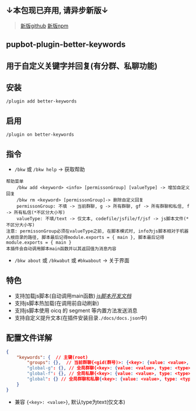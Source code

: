## ↓本包现已弃用, 请异步新版↓
> [新版github](https://github.com/zhuhansan666/pupbot-plugin-better-keywords-rebuild)
> [新版npm](https://www.npmjs.com/package/pupbot-plugin-better-keywords-rebuild)

## pupbot-plugin-better-keywords

## 用于自定义关键字并回复(有分群、私聊功能)

## 安装
```
/plugin add better-keywords
```

## 启用
```
/plugin on better-keywords
```

## 指令
* `/bkw` 或 `/bkw help` -> 获取帮助
```
帮助菜单
	/bkw add <keyword> <info> [permissonGroup] [valueType] -> 增加自定义回复
	/bkw rm <keyword> [permissonGroup]-> 删除自定义回复
	permissonGroup: 不填 -> 当前群聊, g -> 所有群聊, gf -> 所有群聊和私信, f -> 所有私信(*不区分大小写)
	valueType: 不填/text -> 仅文本, codefile/jsfile/f/jsf -> js脚本文件(*不区分大小写)
注意: permissonGroup必须在valueType之前, 在脚本模式时, info为js脚本相对于机器人根目录的路径, 脚本最后记得module.exports = { main }, 脚本最后记得module.exports = { main }
本插件会自动调用脚本main函数并以其返回值为消息内容
```
* `/bkw about` 或 `/bkwabut` 或 `#bkwabout` -> 关于界面

## 特色
* 支持加载js脚本(自动调用main函数) *[js脚本开发文档](./jsdocxs/START.md)*
* 支持js脚本热加载(在调用前自动刷新)
* 支持js脚本使用 oicq 的 segment 等内置方法发送消息
* 支持自定义提升文本(在插件安装目录`./docs/docs.json`中)

## 配置文件详解

```json
{
    "keywords": {  // 主键(root)
        "groups": {},  // 当前群聊{<gid(群号)>: {<key>: {value: <value>, type: <type>}}}
        "global-g": {}, // 全局群聊{<key>: {value: <value>, type: <type>}
        "global-f": {}, // 全局私聊{<key>: {value: <value>, type: <type>}
        "global": {} // 全局群聊和私聊{<key>: {value: <value>, type: <type>}
    }
}
```
* 兼容 `{<key>: <value>}`, 默认type为text(仅文本)
